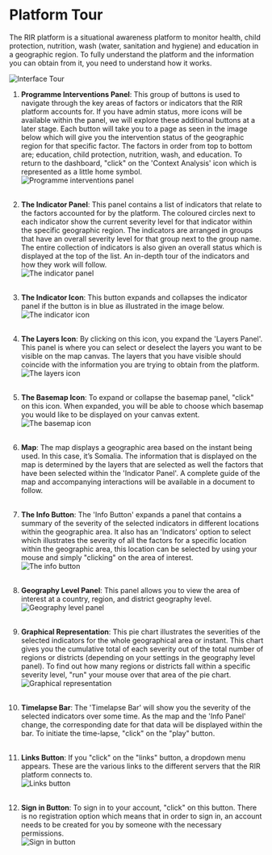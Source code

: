 # Platform Tour


The RIR platform is a situational awareness platform to monitor health, child protection, nutrition, wash (water, sanitation and hygiene) and education in a geographic region. To fully understand 
the platform and the information you can obtain from it, you need to understand how it works.

![Interface Tour](../../img/platform-tour.png "Platform Tour")


1. **Programme Interventions Panel**: This group of buttons is used to navigate through the key areas of factors or indicators that the RIR platform accounts for. If you have admin status, more icons will be available within the panel, we will explore these additional buttons at a later stage. Each button will take you to a page as seen in the image below which will give you the intervention status of the geographic region for that specific factor. The factors in order from top to bottom are; education, child protection, nutrition, wash, and education. To return to the dashboard, "click" on the 'Context Analysis' icon which is represented as a little home symbol.
<br>![Programme interventions panel](../../img/intervention-panel-update.png "Programme interventions panel")<br><br>
   
2. **The Indicator Panel**: This panel contains a list of indicators that relate to the factors accounted for by the platform. The coloured circles next to each indicator show the current severity level for that indicator within the specific geographic region. The indicators are arranged in groups that have an overall severity level for that group next to the group name. The entire collection of indicators is also given an overall status which is displayed at the top of the list. An in-depth tour of the indicators and how they work will follow.
<br>![The indicator panel](../../img/indicator-panel-update.png "The indicator panel")<br><br>

3. **The Indicator Icon**: This button expands and collapses the indicator panel if the button is in blue as illustrated in the image below. 
<br>![The indicator icon](../../img/indicator-button-update.png "The indicator icon")<br><br>
   
4. **The Layers Icon**: By clicking on this icon, you expand the 'Layers Panel'. This panel is where you can select or deselect the layers you want to be visible on the map canvas. The layers that you have visible should coincide with the information you are trying to obtain from the platform.
<br>![The layers icon](../../img/layers-button.png "The layers icon")<br><br>

5. **The Basemap Icon**: To expand or collapse the basemap panel, "click" on this icon. When expanded, you will be able to choose which basemap you would like to be displayed on your canvas extent.
<br>![The basemap icon](../../img/basemap-button.png "The basemap icon")<br><br>

6. **Map**: The map displays a geographic area based on the instant being used. In this case, it’s Somalia. The information that is displayed on the map is determined by the layers that are selected as well the factors that have been selected within the 'Indicator Panel'. A complete guide of the map and accompanying interactions will be available in a document to follow.
 <br><br>
7. **The Info Button**: The 'Info Button' expands a panel that contains a summary of the severity of the selected indicators in different locations within the geographic area. It also has an 'Indicators' option to select which illustrates the severity of all the factors for a specific location within the geographic area, this location can be selected by using your mouse and simply "clicking" on the area of interest.
<br>![The info button](../../img/info-button.png "The info button")<br><br>
  
8.  **Geography Level Panel**: This panel allows you to view the area of interest at a country, region, and district geography level. 
<br>![Geography level panel](../../img/geography-level-panel.png "Geography level panel")<br><br>

9. **Graphical Representation**: This pie chart illustrates the severities of the selected indicators for the whole geographical area or instant. This chart gives you the cumulative total of each severity out of the total number of regions or districts (depending on your settings in the geography level panel). To find out how many regions or districts fall within a specific severity level, "run" your mouse over that area of the pie chart. 
<br>![Graphical representation](../../img/graphical-representation.png "Graphical representation")<br><br>
 
10. **Timelapse Bar**: The 'Timelapse Bar' will show you the severity of the selected indicators over some time. As the map and the 'Info Panel' change, the corresponding date for that data will be displayed within the bar. To initiate the time-lapse, "click" on the "play" button. 
<br><br>
11. **Links Button**: If you "click" on the "links" button, a dropdown menu appears. These are the various links to the different servers that the RIR platform connects to.
<br>![Links button](../../img/links.png "Links button")<br><br>

12. **Sign in Button**: To sign in to your account, "click" on this button. There is no registration option which means that in order to sign in, an account needs to be created for you by someone with the necessary permissions.
<br>![Sign in button](../../img/sign-in.png "Sign in button")<br><br>


